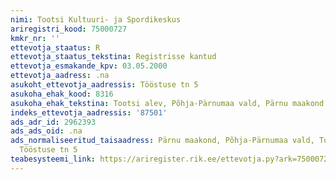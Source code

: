 ```yaml
---
nimi: Tootsi Kultuuri- ja Spordikeskus
ariregistri_kood: 75000727
kmkr_nr: ''
ettevotja_staatus: R
ettevotja_staatus_tekstina: Registrisse kantud
ettevotja_esmakande_kpv: 03.05.2000
ettevotja_aadress: .na
asukoht_ettevotja_aadressis: Tööstuse tn 5
asukoha_ehak_kood: 8316
asukoha_ehak_tekstina: Tootsi alev, Põhja-Pärnumaa vald, Pärnu maakond
indeks_ettevotja_aadressis: '87501'
ads_adr_id: 2962393
ads_ads_oid: .na
ads_normaliseeritud_taisaadress: Pärnu maakond, Põhja-Pärnumaa vald, Tootsi alev,
  Tööstuse tn 5
teabesysteemi_link: https://ariregister.rik.ee/ettevotja.py?ark=75000727&ref=rekvisiidid
---
```

